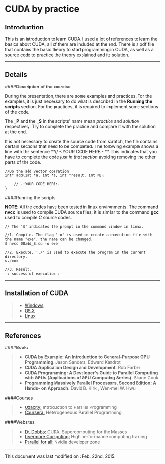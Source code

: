 CUDA by practice
===================

Introduction
-------------
This is an introduction to learn CUDA. I used a lot of references to learn the basics about CUDA, all of them are included at the end. There is a pdf file that contains the basic theory to start programming in CUDA, as well as a source code to practice the theory explained and its solution.

-------------

Details
-------------

####Description of the exercise

During the presentation, there are some examples and practices. For the examples, it is just necessary to do what is described in the **Running the scripts** section. For the practices, it is required to implement some sections of the code.

The **_P** and the **_S** in the scripts' name mean *practice* and *solution* respectively. Try to complete the practice and compare it with the solution at the end.

It is not necessary to create the source code from scratch, the file contains certain sections that need to be completed. The following example shows a line with the sentence **// -:YOUR CODE HERE:- **. This indicates that you have to complete the code *just in that section* avoiding removing the other parts of the code.


```
//Do the add vector operation
int* add(int *a, int *b, int *result, int N){

	// -:YOUR CODE HERE:-
}
```

####Running the scripts


**NOTE**: All the codes have been tested in linux environments. The command **nvcc** is used to compile CUDA source files, it is similar to the command **gcc** used to compile *C* source codes.

```
// The '$' indicates the prompt in the command window in linux.

//1. Compile. The flag '-o' is used to create a execution file with the name "exe", the name can be changed.
$ nvcc 00add_S.cu -o exe

//2. Execute. './' is used to execute the program in the current directory.
$./exe

//3. Result.
-: successful execution :-
```
-------------

Installation of CUDA
-------------


>* [Windows](http://docs.nvidia.com/cuda/cuda-getting-started-guide-for-microsoft-windows/index.html)
>* [OS X](http://docs.nvidia.com/cuda/cuda-getting-started-guide-for-mac-os-x/index.html)
>* [Linux](http://docs.nvidia.com/cuda/cuda-getting-started-guide-for-linux/index.html)

-------------

References
-------------

####Books
>* **CUDA by Example: An Introduction to General-Purpose GPU Programming**. Jason Sanders, Edward Kandrot
>* **CUDA Application Design and Development**. Rob Farber
>* **CUDA Programming: A Developer's Guide to Parallel Computing with GPUs (Applications of GPU Computing Series)**. Shane Cook
>* **Programming Massively Parallel Processors, Second Edition: A Hands- on Approach**. David B. Kirk , Wen-mei W. Hwu

####Courses
>* [Udacity:](https://www.udacity.com/course/cs344) Introduction to Parallel Programming
>* [Coursera:](https://www.coursera.org/course/hetero) Heterogeneous Parallel Programming

####Websites

>* [Dr. Dobbs: ](http://www.drdobbs.com/parallel/cuda-supercomputing-for-the-masses-part/207200659) CUDA, Supercomputing for the Masses
>* [Livermore Computing:](https://computing.llnl.gov/?set=training&page=index) High performance computing training
>* [Parallel for all:](http://devblogs.nvidia.com/parallelforall/) Nvidia developer zone

-------------

This document was last modified on : Feb. 22nd, 2015.